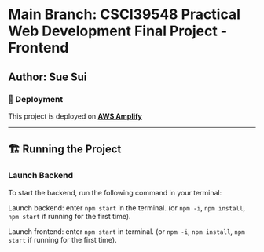 # Main Branch: CSCI39548 Practical Web Development Final Project - Frontend

## Author: Sue Sui

### 🚀 Deployment

This project is deployed on [**AWS Amplify**](https://main.dh8gao6vb4qw9.amplifyapp.com/)

---

## 🏗️ Running the Project

### Launch Backend
To start the backend, run the following command in your terminal:


Launch backend: enter `npm start` in the terminal. (or `npm -i`, `npm install`, `npm start` if running for the first time).

Launch frontend: enter `npm start` in terminal. (or `npm -i`, `npm install`, `npm start` if running for the first time).
